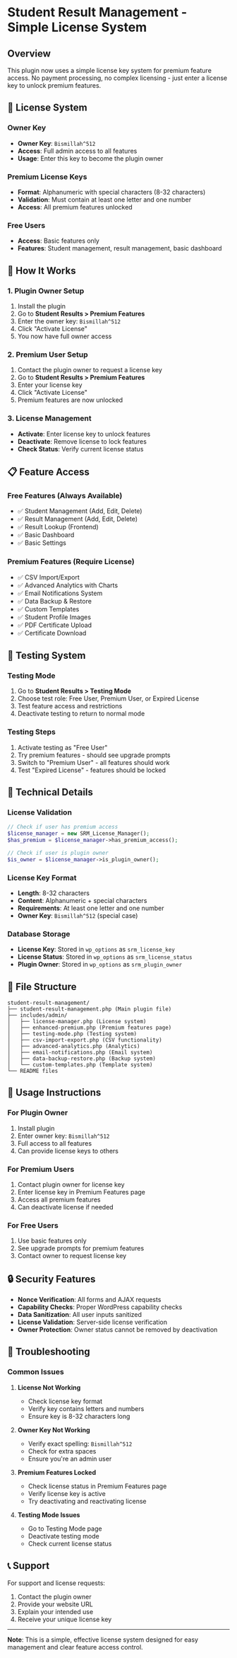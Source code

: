 # Student Result Management - Simple License System

## Overview

This plugin now uses a simple license key system for premium feature access. No payment processing, no complex licensing - just enter a license key to unlock premium features.

## 🔑 License System

### Owner Key
- **Owner Key**: `Bismillah^512`
- **Access**: Full admin access to all features
- **Usage**: Enter this key to become the plugin owner

### Premium License Keys
- **Format**: Alphanumeric with special characters (8-32 characters)
- **Validation**: Must contain at least one letter and one number
- **Access**: All premium features unlocked

### Free Users
- **Access**: Basic features only
- **Features**: Student management, result management, basic dashboard

## 🚀 How It Works

### 1. Plugin Owner Setup
1. Install the plugin
2. Go to **Student Results > Premium Features**
3. Enter the owner key: `Bismillah^512`
4. Click "Activate License"
5. You now have full owner access

### 2. Premium User Setup
1. Contact the plugin owner to request a license key
2. Go to **Student Results > Premium Features**
3. Enter your license key
4. Click "Activate License"
5. Premium features are now unlocked

### 3. License Management
- **Activate**: Enter license key to unlock features
- **Deactivate**: Remove license to lock features
- **Check Status**: Verify current license status

## 📋 Feature Access

### Free Features (Always Available)
- ✅ Student Management (Add, Edit, Delete)
- ✅ Result Management (Add, Edit, Delete)
- ✅ Result Lookup (Frontend)
- ✅ Basic Dashboard
- ✅ Basic Settings

### Premium Features (Require License)
- ✅ CSV Import/Export
- ✅ Advanced Analytics with Charts
- ✅ Email Notifications System
- ✅ Data Backup & Restore
- ✅ Custom Templates
- ✅ Student Profile Images
- ✅ PDF Certificate Upload
- ✅ Certificate Download

## 🧪 Testing System

### Testing Mode
1. Go to **Student Results > Testing Mode**
2. Choose test role: Free User, Premium User, or Expired License
3. Test feature access and restrictions
4. Deactivate testing to return to normal mode

### Testing Steps
1. Activate testing as "Free User"
2. Try premium features - should see upgrade prompts
3. Switch to "Premium User" - all features should work
4. Test "Expired License" - features should be locked

## 🔧 Technical Details

### License Validation
```php
// Check if user has premium access
$license_manager = new SRM_License_Manager();
$has_premium = $license_manager->has_premium_access();

// Check if user is plugin owner
$is_owner = $license_manager->is_plugin_owner();
```

### License Key Format
- **Length**: 8-32 characters
- **Content**: Alphanumeric + special characters
- **Requirements**: At least one letter and one number
- **Owner Key**: `Bismillah^512` (special case)

### Database Storage
- **License Key**: Stored in `wp_options` as `srm_license_key`
- **License Status**: Stored in `wp_options` as `srm_license_status`
- **Plugin Owner**: Stored in `wp_options` as `srm_plugin_owner`

## 📁 File Structure

```
student-result-management/
├── student-result-management.php (Main plugin file)
├── includes/admin/
│   ├── license-manager.php (License system)
│   ├── enhanced-premium.php (Premium features page)
│   ├── testing-mode.php (Testing system)
│   ├── csv-import-export.php (CSV functionality)
│   ├── advanced-analytics.php (Analytics)
│   ├── email-notifications.php (Email system)
│   ├── data-backup-restore.php (Backup system)
│   └── custom-templates.php (Template system)
└── README files
```

## 🎯 Usage Instructions

### For Plugin Owner
1. Install plugin
2. Enter owner key: `Bismillah^512`
3. Full access to all features
4. Can provide license keys to others

### For Premium Users
1. Contact plugin owner for license key
2. Enter license key in Premium Features page
3. Access all premium features
4. Can deactivate license if needed

### For Free Users
1. Use basic features only
2. See upgrade prompts for premium features
3. Contact owner to request license key

## 🔒 Security Features

- **Nonce Verification**: All forms and AJAX requests
- **Capability Checks**: Proper WordPress capability checks
- **Data Sanitization**: All user inputs sanitized
- **License Validation**: Server-side license verification
- **Owner Protection**: Owner status cannot be removed by deactivation

## 🐛 Troubleshooting

### Common Issues

1. **License Not Working**
   - Check license key format
   - Verify key contains letters and numbers
   - Ensure key is 8-32 characters long

2. **Owner Key Not Working**
   - Verify exact spelling: `Bismillah^512`
   - Check for extra spaces
   - Ensure you're an admin user

3. **Premium Features Locked**
   - Check license status in Premium Features page
   - Verify license key is active
   - Try deactivating and reactivating license

4. **Testing Mode Issues**
   - Go to Testing Mode page
   - Deactivate testing mode
   - Check current license status

## 📞 Support

For support and license requests:
1. Contact the plugin owner
2. Provide your website URL
3. Explain your intended use
4. Receive your unique license key

---

**Note**: This is a simple, effective license system designed for easy management and clear feature access control.